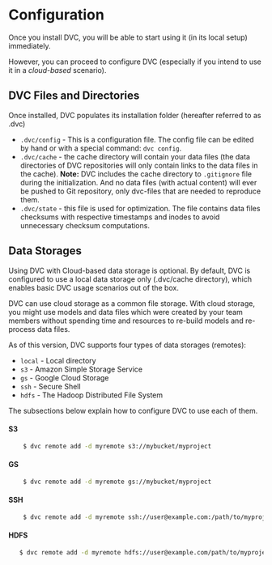 # Configuration

Once you install DVC, you will be able to start using it (in its local setup)
immediately.

However, you can proceed to configure DVC (especially if you intend to use it in
a *cloud-based* scenario).


## DVC Files and Directories

Once installed, DVC populates its installation folder (hereafter referred to
as .dvc)

* `.dvc/config` - This is a configuration file.
  The config file can be edited by hand or with a special command: `dvc config`.
* `.dvc/cache` - the cache directory will contain your data files (the data
  directories of DVC repositories will only contain links to the data files
  in the cache).
  **Note:** DVC includes the cache directory to `.gitignore` file during the
  initialization. And no data files (with actual content) will ever be pushed to
  Git repository, only dvc-files that are needed to reproduce them.
* `.dvc/state` - this file is used for optimization. The file contains data
  files checksums with respective timestamps and inodes to avoid unnecessary
  checksum computations.


## Data Storages

Using DVC with Cloud-based data storage is optional. By default, DVC is
configured to use a local data storage only (.dvc/cache directory), which
enables basic DVC usage scenarios out of the box.

DVC can use cloud storage as a common file storage.
With cloud storage, you might use models and data files which were created by
your team members without spending time and resources to re-build models and
re-process data files.

As of this version, DVC supports four types of data storages (remotes):

* `local` - Local directory
* `s3` - Amazon Simple Storage Service
* `gs` - Google Cloud Storage
* `ssh` - Secure Shell
* `hdfs` - The Hadoop Distributed File System

The subsections below explain how to configure DVC to use each of them.


#### S3

```sh
    $ dvc remote add -d myremote s3://mybucket/myproject
```

#### GS

```sh
    $ dvc remote add -d myremote gs://mybucket/myproject
```

#### SSH

```sh
    $ dvc remote add -d myremote ssh://user@example.com:/path/to/myproject
```

#### HDFS

```sh
   $ dvc remote add -d myremote hdfs://user@example.com/path/to/myproject
```
